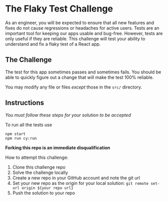 # The Flaky Test Challenge

As an engineer, you will be expected to ensure that all new features and fixes do not cause regressions or headaches for active users. Tests are an important tool for keeping our apps usable and bug-free. However, tests are only useful if they are reliable. This challenge will test your ability to understand and fix a flaky test of a React app.

## The Challenge

The test for this app sometimes passes and sometimes fails. You should be able to quickly figure out a change that will make the test 100% reliable.

You may modify any file or files *except* those in the `src/` directory.

## Instructions

_You must follow these steps for your solution to be accepted_

To run all the tests use 

```
npm start
npm run cy:run
```

**Forking this repo is an immediate disqualification**

How to attempt this challenge:

1) Clone this challenge repo
2) Solve the challenge locally
3) Create a new repo in your GitHub account and note the git url
4) Set your new repo as the origin for your local solution: `git remote set-url origin ${your repo url}`
5) Push the solution to your repo
